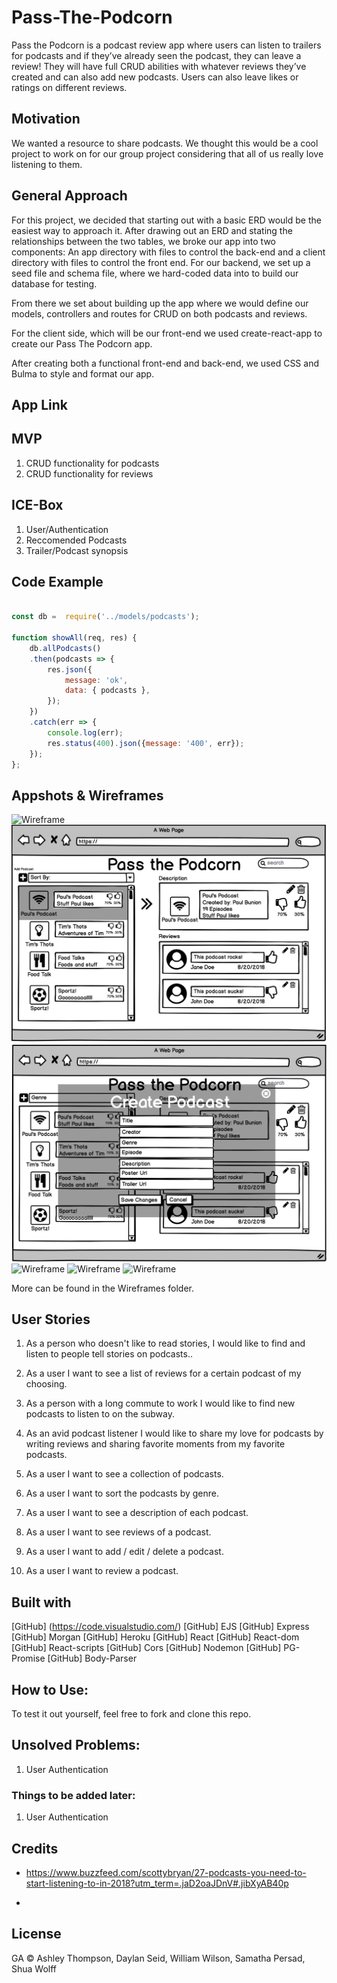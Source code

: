 # Pass-The-Podcorn
Pass the Podcorn is a podcast review app where users can listen to trailers for podcasts and if they’ve already seen the podcast, they can leave a review! They will have full CRUD abilities with whatever reviews they’ve created and can also add new podcasts.  Users can also leave likes or ratings on different reviews.


## Motivation

We wanted a resource to share podcasts. We thought this would be a cool project to work on for our group project considering that all of us really love listening to them. 

## General Approach

For this project, we decided that starting out with a basic ERD would be the easiest way to approach it. After drawing out an ERD and stating the relationships between the two tables, we broke our app into two components: An app directory with files to control the back-end and a client directory with files to control the front end. For our backend, we set up a seed file and schema file, where we hard-coded data into to build our database for testing. 

From there we set about building up the app where we would define our models, controllers and routes for CRUD on both podcasts and reviews.

For the client side, which will be our front-end we used create-react-app to create our Pass The Podcorn app. 

After creating both a functional front-end and back-end, we used CSS and Bulma to style and format our app.


## App Link


## MVP
1. CRUD functionality for podcasts
1. CRUD functionality for reviews

## ICE-Box

1. User/Authentication
1. Reccomended Podcasts
1. Trailer/Podcast synopsis


## Code Example
```javascript

const db =  require('../models/podcasts');

function showAll(req, res) {
    db.allPodcasts()
    .then(podcasts => {
        res.json({
            message: 'ok',
            data: { podcasts },
        });
    })
    .catch(err => {
        console.log(err);
        res.status(400).json({message: '400', err});
    });
};


```


## Appshots & Wireframes
![Wireframe](/wireframes/ERD.png)
![Wireframe](/wireframes/ShowAllShowOne.png)
![Wireframe](/wireframes/CreatePodcast.png)
![Wireframe](/wireframes/PodcastVotes.png)
![Wireframe](/wireframes/SortByGenre.png)
![Wireframe](/wireframes/PodcastReview.png)




More can be found in the Wireframes folder.


## User Stories
1. As a person who doesn't like to read stories, I would like to find and listen to people tell stories on podcasts.. 
1. As a user I want to see a list of reviews for a certain podcast of my choosing. 
1. As a person with a long commute to work I would like to find new podcasts to listen to on the subway.
1. As an avid podcast listener I would like to share my love for podcasts by writing reviews and sharing favorite moments from my favorite podcasts.

1. As a user I want to see a collection of podcasts.
1. As a user I want to sort the podcasts by genre.
1. As a user I want to see a description of each podcast.
1. As a user I want to see reviews of a podcast.
1. As a user I want to add / edit / delete a podcast.
1. As a user I want to review a podcast.


## Built with

[GitHub] (https://code.visualstudio.com/)
[GitHub] EJS
[GitHub] Express
[GitHub] Morgan
[GitHub] Heroku
[GitHub] React
[GitHub] React-dom
[GitHub] React-scripts
[GitHub] Cors
[GitHub] Nodemon
[GitHub] PG-Promise
[GitHub] Body-Parser

 

## How to Use:
To test it out yourself, feel free to fork and clone this repo.

## Unsolved Problems:
1. User Authentication


### Things to be added later:
1. User Authentication


## Credits

* https://www.buzzfeed.com/scottybryan/27-podcasts-you-need-to-start-listening-to-in-2018?utm_term=.jaD2oaJDnV#.jibXyAB40p

* 


## License

GA © Ashley Thompson, Daylan Seid, William Wilson, Samatha Persad, Shua Wolff
